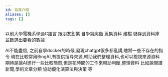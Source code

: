 ```yaml
---
id: 自我介紹
aliases: []
tags: []
---
```


以前大學電機系學過C語言
跟朋友創業
自學寫爬蟲
蒐集資料
建檔
儲存到資料庫
並篩選出要看的數據

AI不能盡信,
之前自學docker的時候,發現chatgpt很多都亂講,瞎掰一些不存在的指令
現在比較常用BingAI,有提供搜尋來源,輔助我們整理資料,也可以檢視來源資料
期待是讓AI進行一些比較簡單,但是花時間的工作來輔助判斷,整理資料
比如說閱讀新聞,學術文章分類
協助優化演算法與決策 等
